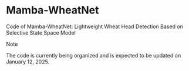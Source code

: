 # Mamba-WheatNet
Code of Mamba-WheatNet: Lightweight Wheat Head Detection Based on Selective State Space Model

> [!NOTE]
>
> The code is currently being organized and is expected to be updated on January 12, 2025.

